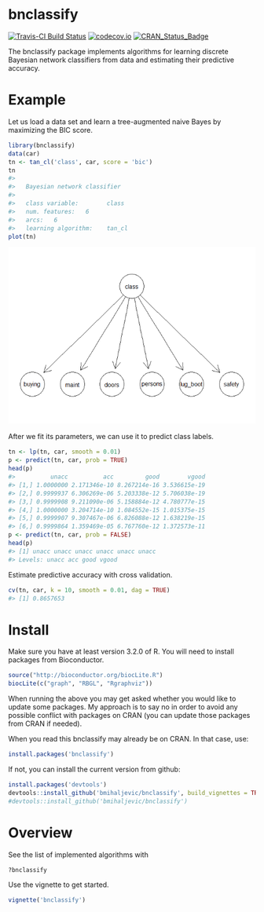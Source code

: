 bnclassify
==========

[![Travis-CI Build Status](https://travis-ci.org/bmihaljevic/bnclassify.svg?branch=master)](https://travis-ci.org/bmihaljevic/bnclassify)
[![codecov.io](https://codecov.io/github/bmihaljevic/bnclassify/coverage.svg?branch=master)](https://codecov.io/github/bmihaljevic/bnclassify?branch=master)
[![CRAN_Status_Badge](http://www.r-pkg.org/badges/version/bnclassify)](http://cran.r-project.org/package=bnclassify)

The bnclassify package implements algorithms for learning discrete Bayesian network classifiers from data and estimating their predictive accuracy.

Example
=======

Let us load a data set and learn a tree-augmented naive Bayes by maximizing the BIC score.

``` r
library(bnclassify)
data(car)
tn <- tan_cl('class', car, score = 'bic')
tn
#> 
#>   Bayesian network classifier
#> 
#>   class variable:        class 
#>   num. features:   6 
#>   arcs:   6 
#>   learning algorithm:    tan_cl
plot(tn)
```

![](README-unnamed-chunk-2-1.png)

After we fit its parameters, we can use it to predict class labels.

``` r
tn <- lp(tn, car, smooth = 0.01)
p <- predict(tn, car, prob = TRUE)
head(p)
#>          unacc          acc         good        vgood
#> [1,] 1.0000000 2.171346e-10 8.267214e-16 3.536615e-19
#> [2,] 0.9999937 6.306269e-06 5.203338e-12 5.706038e-19
#> [3,] 0.9999908 9.211090e-06 5.158884e-12 4.780777e-15
#> [4,] 1.0000000 3.204714e-10 1.084552e-15 1.015375e-15
#> [5,] 0.9999907 9.307467e-06 6.826088e-12 1.638219e-15
#> [6,] 0.9999864 1.359469e-05 6.767760e-12 1.372573e-11
p <- predict(tn, car, prob = FALSE)
head(p)
#> [1] unacc unacc unacc unacc unacc unacc
#> Levels: unacc acc good vgood
```

Estimate predictive accuracy with cross validation.

``` r
cv(tn, car, k = 10, smooth = 0.01, dag = TRUE)
#> [1] 0.8657653
```

Install
=======

Make sure you have at least version 3.2.0 of R. You will need to install packages from Bioconductor.

``` r
source("http://bioconductor.org/biocLite.R")
biocLite(c("graph", "RBGL", "Rgraphviz"))
```

When running the above you may get asked whether you would like to update some packages. My approach is to say no in order to avoid any possible conflict with packages on CRAN (you can update those packages from CRAN if needed).

When you read this bnclassify may already be on CRAN. In that case, use:

``` r
install.packages('bnclassify')
```

If not, you can install the current version from github:

``` r
install.packages('devtools')
devtools::install_github('bmihaljevic/bnclassify', build_vignettes = TRUE)
#devtools::install_github('bmihaljevic/bnclassify')
```

Overview
========

See the list of implemented algorithms with

``` r
?bnclassify
```

Use the vignette to get started.

``` r
vignette('bnclassify')
```
